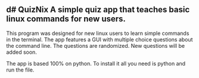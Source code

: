 d# QuizNix
A simple quiz app that teaches basic linux commands for new users.
-------------------

This program was designed for new linux users to learn simple commands in the terminal.
The app features a GUI with multiple choice questions about the command line. The questions are randomized.
New questions will be added soon. 

The app is based 100% on python. To install it all you need is python and run the file.


